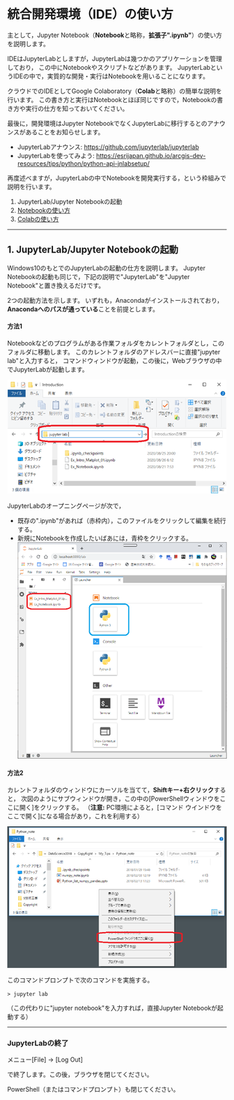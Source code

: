 # 統合開発環境（IDE）の使い方

主として，Jupyter Notebook（**Notebook**と略称，**拡張子".ipynb"**）の使い方を説明します。

IDEはJupyterLabとしますが，JupyterLabは幾つかのアプリケーションを管理しており，
この中にNotebookやスクリプトなどがあります。
JupyterLabというIDEの中で，実質的な開発・実行はNotebookを用いることになります。

クラウドでのIDEとしてGoogle Colaboratory（**Colab**と略称）の簡単な説明を行います。
この書き方と実行はNotebookとほぼ同じですので，Notebookの書き方や実行の仕方を知っておいてください。

最後に，開発環境はJupyter NotebookでなくJupyterLabに移行するとのアナウンスがあることをお知らせします。

- JupyterLabアナウンス: https://github.com/jupyterlab/jupyterlab
- JupyterLabを使ってみよう: https://esrijapan.github.io/arcgis-dev-resources/tips/python/python-api-jnlabsetup/

再度述べますが，JupyterLabの中でNotebookを開発実行する，という枠組みで説明を行います。

1. JupyterLab/Jupyter Notebookの起動
2. [Notebookの使い方](./UsageNotebook.md)
3. [Colabの使い方](./UsageColab.md)
------------------------------------------------------------------------------
## 1. JupyterLab/Jupyter Notebookの起動

Windows10のもとでのJupyterLabの起動の仕方を説明します。
Jupyter Notebookの起動も同じで，下記の説明で"JupyterLab"を"Jupyter Notebook"と置き換えるだけです。

2つの起動方法を示します。
いずれも，Anacondaがインストールされており，**Anacondaへのパスが通っている**ことを前提とします。

#### 方法1
Notebookなどのプログラムがある作業フォルダをカレントフォルダとし，このフォルダに移動します。
このカレントフォルダのアドレスバーに直接"jupyter lab"と入力すると，
コマンドウィンドウが起動，この後に，Webブラウザの中でJupyterLabが起動します。

![JupyterLab01](./figs/fig_IDE_JupyterLab_01.png) 

<!--- 右では小さい　<img src="./figs/fig_IDE_JupyterLab_01.png" width="640px"> --->

JupyterLabのオープニングページが次で，
- 既存の".ipynb"があれば（赤枠内），このファイルをクリックして編集を続行する。
- 新規にNotebookを作成したいばあには，青枠をクリックする。
![JupyterLabOpeing](./figs/fig_IDE_JupyterLab_Opening01.png) 
<!--- 右では小さい　<img src="./figs/fig_IDE_JupyterLab_Opening01.png" width="640px"> --->


#### 方法2
カレントフォルダのウィンドウにカーソルを当てて，**Shiftキー+右クリック**すると，
次図のようにサブウィンドウが開き，この中の[PowerShellウィンドウをここに開く]をクリックする。
（**注意:** PC環境によると，[コマンド ウインドウをここで開く]になる場合があり，これを利用する）

![JupyterLabOpeing](./figs/fig_IDE_JupyterLab_Opening02.png) 

このコマンドプロンプトで次のコマンドを実施する。
```
> jupyter lab
```
（この代わりに"jupyter notebook"を入力すれば，直接Jupyter Notebookが起動する）

-----------------------------------------------

### JupyterLabの終了
メニュー[File] &rarr; [Log Out]

で終了します。この後，ブラウザを閉じてください。

PowerShell（またはコマンドプロンプト）も閉じてください。